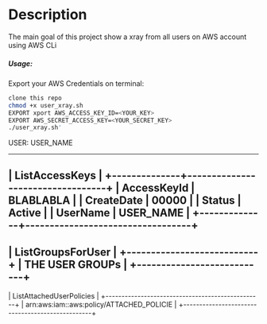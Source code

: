 # Description

The main goal of this project show a xray from all users on AWS account using AWS CLi


   
##### Usage:
 Export your AWS Credentials on terminal:
 ```sh
 clone this repo
 chmod +x user_xray.sh
EXPORT xport AWS_ACCESS_KEY_ID=<YOUR_KEY>                                                                                       ✔  6s 
EXPORT AWS_SECRET_ACCESS_KEY=<YOUR_SECRET_KEY>
./user_xray.sh'
```
USER: USER_NAME

---------------------------------------------------
|                 ListAccessKeys                  |
+--------------+----------------------------------+
|  AccessKeyId | BLABLABLA        |
|  CreateDate  |  00000     |
|  Status      |  Active                          |
|  UserName    |  USER_NAME  |
+--------------+----------------------------------+
-----------------------------
|     ListGroupsForUser     |
+---------------------------+
|  THE USER GROUPs  |
+---------------------------+
---------------------------------------------------
|            ListAttachedUserPolicies             |
+-------------------------------------------------+
|  arn:aws:iam::aws:policy/ATTACHED_POLICIE |
+-------------------------------------------------+

